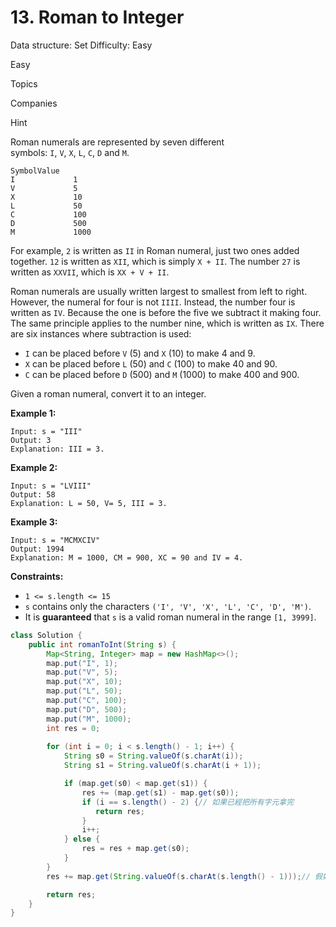 # 13. Roman to Integer

Data structure: Set
Difficulty: Easy

Easy

Topics

Companies

Hint

Roman numerals are represented by seven different symbols: `I`, `V`, `X`, `L`, `C`, `D` and `M`.

```
SymbolValue
I             1
V             5
X             10
L             50
C             100
D             500
M             1000
```

For example, `2` is written as `II` in Roman numeral, just two ones added together. `12` is written as `XII`, which is simply `X + II`. The number `27` is written as `XXVII`, which is `XX + V + II`.

Roman numerals are usually written largest to smallest from left to right. However, the numeral for four is not `IIII`. Instead, the number four is written as `IV`. Because the one is before the five we subtract it making four. The same principle applies to the number nine, which is written as `IX`. There are six instances where subtraction is used:

- `I` can be placed before `V` (5) and `X` (10) to make 4 and 9.
- `X` can be placed before `L` (50) and `C` (100) to make 40 and 90.
- `C` can be placed before `D` (500) and `M` (1000) to make 400 and 900.

Given a roman numeral, convert it to an integer.

**Example 1:**

```
Input: s = "III"
Output: 3
Explanation: III = 3.

```

**Example 2:**

```
Input: s = "LVIII"
Output: 58
Explanation: L = 50, V= 5, III = 3.

```

**Example 3:**

```
Input: s = "MCMXCIV"
Output: 1994
Explanation: M = 1000, CM = 900, XC = 90 and IV = 4.

```

**Constraints:**

- `1 <= s.length <= 15`
- `s` contains only the characters `('I', 'V', 'X', 'L', 'C', 'D', 'M')`.
- It is **guaranteed** that `s` is a valid roman numeral in the range `[1, 3999]`.

```java
class Solution {
    public int romanToInt(String s) {
        Map<String, Integer> map = new HashMap<>();
        map.put("I", 1);
        map.put("V", 5);
        map.put("X", 10);
        map.put("L", 50);
        map.put("C", 100);
        map.put("D", 500);
        map.put("M", 1000);
        int res = 0;
        
        for (int i = 0; i < s.length() - 1; i++) {
            String s0 = String.valueOf(s.charAt(i));
            String s1 = String.valueOf(s.charAt(i + 1));

            if (map.get(s0) < map.get(s1)) {
                res += (map.get(s1) - map.get(s0));
                if (i == s.length() - 2) {// 如果已經把所有字元拿完
                   return res;
                }
                i++;
            } else {
                res = res + map.get(s0);
            }
        }
        res += map.get(String.valueOf(s.charAt(s.length() - 1)));// 假如還有最後一位

        return res;
    }
}
```